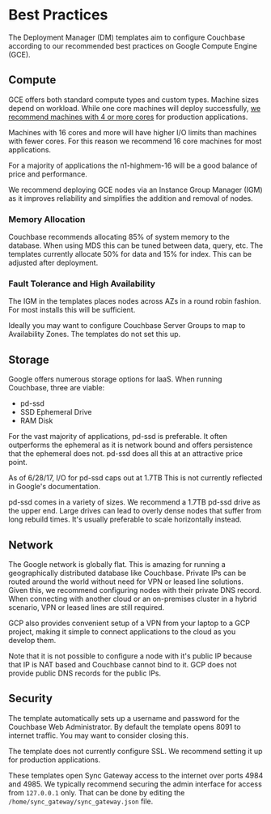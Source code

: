 # Best Practices

The Deployment Manager (DM) templates aim to configure Couchbase according to our recommended best practices on Google Compute Engine (GCE).

## Compute

GCE offers both standard compute types and custom types.  Machine sizes depend on workload.  While one core machines will deploy successfully, [we recommend machines with 4 or more cores](https://developer.couchbase.com/documentation/server/current/install/pre-install.html) for production applications.

Machines with 16 cores and more will have higher I/O limits than machines with fewer cores.  For this reason we recommend 16 core machines for most applications.

For a majority of applications the n1-highmem-16 will be a good balance of price and performance.

We recommend deploying GCE nodes via an Instance Group Manager (IGM) as it improves reliability and simplifies the addition and removal of nodes.

### Memory Allocation

Couchbase recommends allocating 85% of system memory to the database. When using MDS this can be tuned between data, query, etc. The templates currently allocate 50% for data and 15% for index. This can be adjusted after deployment.

### Fault Tolerance and High Availability

The IGM in the templates places nodes across AZs in a round robin fashion.  For most installs this will be sufficient.

Ideally you may want to configure Couchbase Server Groups to map to Availability Zones.  The templates do not set this up.

## Storage

Google offers numerous storage options for IaaS.  When running Couchbase, three are viable:

* pd-ssd
* SSD Ephemeral Drive
* RAM Disk

For the vast majority of applications, pd-ssd is preferable.  It often outperforms the ephemeral as it is network bound and offers persistence that the ephemeral does not.  pd-ssd does all this at an attractive price point.

As of 6/28/17, I/O for pd-ssd caps out at 1.7TB  This is not currently reflected in Google's documentation.

pd-ssd comes in a variety of sizes.  We recommend a 1.7TB pd-ssd drive as the upper end.  Large drives can lead to overly dense nodes that suffer from long rebuild times.  It's usually preferable to scale horizontally instead.

## Network

The Google network is globally flat.  This is amazing for running a geographically distributed database like Couchbase.  Private IPs can be routed around the world without need for VPN or leased line solutions.  Given this, we recommend configuring nodes with their private DNS record.  When connecting with another cloud or an on-premises cluster in a hybrid scenario, VPN or leased lines are still required.

GCP also provides convenient setup of a VPN from your laptop to a GCP project, making it simple to connect applications to the cloud as you develop them.

Note that it is not possible to configure a node with it's public IP because that IP is NAT based and Couchbase cannot bind to it.  GCP does not provide public DNS records for the public IPs.

## Security

The template automatically sets up a username and password for the Couchbase Web Administrator.  By default the template opens 8091 to internet traffic.  You may want to consider closing this.

The template does not currently configure SSL. We recommend setting it up for production applications.

These templates open Sync Gateway access to the internet over ports 4984 and 4985.  We typically recommend securing the admin interface for access from `127.0.0.1` only.  That can be done by editing the `/home/sync_gateway/sync_gateway.json` file.
